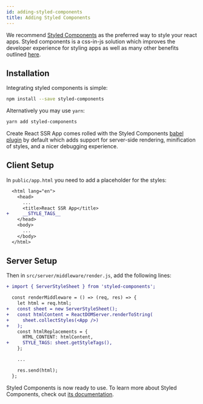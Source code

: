 ```yaml
---
id: adding-styled-components
title: Adding Styled Components
---
```


We recommend [Styled Components](https://www.styled-components.com/) as the preferred way to style your react apps. Styled components is a css-in-js solution which improves the developer experience for styling apps as well as many other benefits outlined [here](https://www.styled-components.com/docs/basics#motivation).

## Installation

Integrating styled components is simple:

```sh
npm install --save styled-components
```

Alternatively you may use `yarn`:

```sh
yarn add styled-components
```

Create React SSR App comes rolled with the Styled Components [babel plugin](https://www.styled-components.com/docs/tooling#babel-plugin) by default which adds support for server-side rendering, minification of styles, and a nicer debugging experience.

## Client Setup

In `public/app.html` you need to add a placeholder for the styles:

```diff
  <html lang="en">
    <head>
      ...
      <title>React SSR App</title>
+     __STYLE_TAGS__
    </head>
    <body>
      ...
    </body>
  </html>
```

## Server Setup

Then in `src/server/middleware/render.js`, add the following lines:

```diff
+ import { ServerStyleSheet } from 'styled-components';

  const renderMiddleware = () => (req, res) => {
    let html = req.html;
+   const sheet = new ServerStyleSheet();
+   const htmlContent = ReactDOMServer.renderToString(
+     sheet.collectStyles(<App />)
+   );
    const htmlReplacements = {
      HTML_CONTENT: htmlContent,
+     STYLE_TAGS: sheet.getStyleTags(),
    };

    ...

    res.send(html);
  };
```

Styled Components is now ready to use. To learn more about Styled Components, check out [its documentation](https://www.styled-components.com/).
